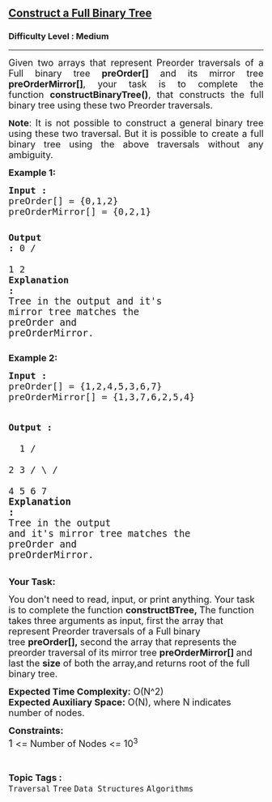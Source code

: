 <h2><a href="https://practice.geeksforgeeks.org/problems/93c977e771fc0d82e87ba570702732edb2226ad7/1?timeMachineDate=2023-05-23">Construct a Full Binary Tree</a></h2><h3>Difficulty Level : Medium</h3><hr><div class="problems_problem_content__Xm_eO"><p style="text-align: justify;"><span style="font-size: 18px;">Given two arrays that represent Preorder traversals of a Full binary tree <strong>preOrder[]</strong> and its mirror tree <strong>preOrderMirror[]</strong>, your task is to complete the function&nbsp;<strong>constructBinaryTree()</strong>, that&nbsp;constructs the full binary tree using these two Preorder traversals.</span></p>
<p style="text-align: justify;"><span style="font-size: 16px;"><strong>N</strong></span><span style="font-size: 18px;"><strong>ote</strong>: It is not possible to construct a general binary tree using these two traversal. But it is possible to create a full binary tree using the above traversals without any ambiguity.</span></p>
<p style="text-align: justify;"><strong><span style="font-size: 18px;">Example 1:</span></strong></p>
<pre><span style="font-size: 18px;"><strong>Input :</strong>
preOrder[] = {0,1,2}
preOrderMirror[] = {0,2,1} </span>

<span style="font-size: 18px;"><strong>Output :</strong></span><span style="font-size: 18px;">
                0
              /   \
             1     2<br></span><span style="font-size: 18px;"><strong>Explanation :<br></strong><span style="font-size: 14pt;">Tree in the output and it's mirror tree matches the </span></span><span style="font-size: 14pt;">preOrder and preOrderMirror.</span></pre>
<p><span style="font-size: 18px;"><strong>Example 2:</strong></span></p>
<pre><span style="font-size: 18px;"><strong>Input :</strong>  
preOrder[] = {1,2,4,5,3,6,7}
preOrderMirror[] = {1,3,7,6,2,5,4}

<strong>Output :  </strong>        
&nbsp;                1
               /    \
              2      3
            /   \   /  \
           4     5 6    7<br></span><strong><span style="font-size: 14pt;">Explanation :</span><br></strong><span style="font-size: 14pt;">Tree in the output and it's mirror tree matches the </span><span style="font-size: 14pt;">preOrder and preOrderMirror.</span></pre>
<p><span style="font-size: 18px;"><strong>Your Task:</strong></span></p>
<p><span style="font-size: 18px;">You don't need to read, input, or print anything. Your task is to complete the function&nbsp;<strong>constructBTree</strong><strong>,&nbsp;</strong>The function takes three arguments as input, first the array&nbsp;that represent Preorder traversals of a Full binary tree&nbsp;<strong>preOrder[],&nbsp;</strong>second the array that represents the preorder traversal of<strong>&nbsp;</strong>its mirror tree&nbsp;<strong>preOrderMirror[]&nbsp;</strong>and last the&nbsp;<strong>size</strong>&nbsp;of both the array,and returns root of the full binary tree.</span></p>
<p><span style="font-size: 18px;"><strong>Expected Time Complexity:</strong>&nbsp;O(N^2)<br><strong>Expected Auxiliary Space:</strong> O(N), where N indicates number of nodes.</span></p>
<p><span style="font-size: 18px;"><strong>Constraints:</strong></span><br><span style="font-size: 20px;">1&nbsp;</span><span style="font-size: 18px;">&lt;= Number of Nodes &lt;= 10<sup>3</sup></span></p></div><br><p><span style=font-size:18px><strong>Topic Tags : </strong><br><code>Traversal</code>&nbsp;<code>Tree</code>&nbsp;<code>Data Structures</code>&nbsp;<code>Algorithms</code>&nbsp;